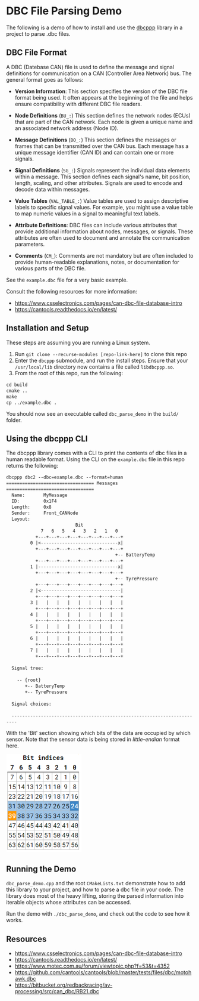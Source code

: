 # DBC File Parsing Demo

The following is a demo of how to install and use the [dbcppp](https://github.com/xR3b0rn/dbcppp/tree/master) library in a project to parse .dbc files.

## DBC File Format

A DBC (Datebase CAN) file is used to define the message and signal definitions for communication on a CAN (Controller Area Network) bus. The general format goes as follows:

 - **Version Information**: This section specifies the version of the DBC file format being used. It often appears at the beginning of the file and helps ensure compatibility with different DBC file readers.

 - **Node Definitions** (`BU_:`) This section defines the network nodes (ECUs) that are part of the CAN network. Each node is given a unique name and an associated network address (Node ID).

 - **Message Definitions** (`BO_:`) This section defines the messages or frames that can be transmitted over the CAN bus. Each message has a unique message identifier (CAN ID) and can contain one or more signals.

 - **Signal Definitions** (`SG_:`) Signals represent the individual data elements within a message. This section defines each signal's name, bit position, length, scaling, and other attributes. Signals are used to encode and decode data within messages.

 - **Value Tables** (`VAL_TABLE_:`) Value tables are used to assign descriptive labels to specific signal values. For example, you might use a value table to map numeric values in a signal to meaningful text labels.

 - **Attribute Definitions**: DBC files can include various attributes that provide additional information about nodes, messages, or signals. These attributes are often used to document and annotate the communication parameters.

 - **Comments** (`CM_`): Comments are not mandatory but are often included to provide human-readable explanations, notes, or documentation for various parts of the DBC file.


See the `example.dbc` file for a very basic example.

Consult the following resources for more information:
 - https://www.csselectronics.com/pages/can-dbc-file-database-intro 
 - https://cantools.readthedocs.io/en/latest/

## Installation and Setup

These steps are assuming you are running a Linux system.

1. Run `git clone --recurse-modules [repo-link-here]` to clone this repo
2. Enter the `dbcppp` submodule, and run the install steps. Ensure that your `/usr/local/lib` directory now contains a file called `libdbcppp.so`.
3. From the root of this repo, run the following:

```
cd build
cmake ..
make
cp ../example.dbc .
```

You should now see an executable called `dbc_parse_demo` in the `build/` folder.

## Using the dbcppp CLI

The dbcppp library comes with a CLI to print the contents of dbc files in a human readable format. Using the CLI on the `example.dbc` file in this repo returns the following:

```
dbcppp dbc2 --dbc=example.dbc --format=human
================================= Messages =================================
  Name:       MyMessage
  ID:         0x1F4
  Length:     0x8
  Sender:     Front_CANNode
  Layout:
                          Bit
             7   6   5   4   3   2   1   0
           +---+---+---+---+---+---+---+---+
         0 |<-----------------------------x|
           +---+---+---+---+---+---+---+---+
                                         +-- BatteryTemp
           +---+---+---+---+---+---+---+---+
         1 |------------------------------x|
           +---+---+---+---+---+---+---+---+
                                         +-- TyrePressure
           +---+---+---+---+---+---+---+---+
         2 |<------------------------------|
           +---+---+---+---+---+---+---+---+
         3 |   |   |   |   |   |   |   |   |
           +---+---+---+---+---+---+---+---+
         4 |   |   |   |   |   |   |   |   |
           +---+---+---+---+---+---+---+---+
         5 |   |   |   |   |   |   |   |   |
           +---+---+---+---+---+---+---+---+
         6 |   |   |   |   |   |   |   |   |
           +---+---+---+---+---+---+---+---+
         7 |   |   |   |   |   |   |   |   |
           +---+---+---+---+---+---+---+---+

  Signal tree:

    -- {root}
       +-- BatteryTemp
       +-- TyrePressure

  Signal choices:

  ------------------------------------------------------------------------
```

With the 'Bit' section showing which bits of the data are occupied by which sensor. Note that the sensor data is being stored in *little-endian* format here.

![bit-indices](bit_indices.png)

## Running the Demo

`dbc_parse_demo.cpp` and the root `CMakeLists.txt` demonstrate how to add this library to your project, and how to parse a dbc file in your code. The library does most of the heavy lifting, storing the parsed information into iterable objects whose attributes can be accessed.

Run the demo with `./dbc_parse_demo`, and check out the code to see how it works.


## Resources

 - https://www.csselectronics.com/pages/can-dbc-file-database-intro 
 - https://cantools.readthedocs.io/en/latest/ 
 - https://www.motec.com.au/forum/viewtopic.php?f=53&t=4352
 - https://github.com/cantools/cantools/blob/master/tests/files/dbc/motohawk.dbc
 - https://bitbucket.org/redbackracing/av-processing/src/can_dbc/RB21.dbc